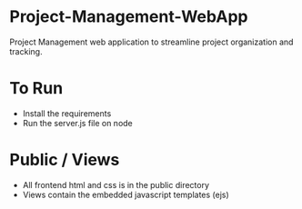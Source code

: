 # Project-Management-WebApp
Project Management web application to streamline project organization and tracking.

# To Run
- Install the requirements
- Run the server.js file on node

# Public / Views
- All frontend html and css is in the public directory
- Views contain the embedded javascript templates (ejs)
